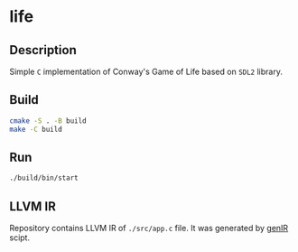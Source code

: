 # life

## Description

Simple `C` implementation of Conway's Game of Life based on `SDL2` library.

## Build

```sh
cmake -S . -B build
make -C build
```

## Run

```sh
./build/bin/start
```

## LLVM IR

Repository contains LLVM IR of `./src/app.c` file. It was generated by [genIR](./genIR) scipt.
